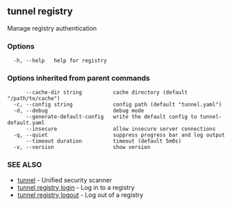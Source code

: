 ## tunnel registry

Manage registry authentication

### Options

```
  -h, --help   help for registry
```

### Options inherited from parent commands

```
      --cache-dir string          cache directory (default "/path/to/cache")
  -c, --config string             config path (default "tunnel.yaml")
  -d, --debug                     debug mode
      --generate-default-config   write the default config to tunnel-default.yaml
      --insecure                  allow insecure server connections
  -q, --quiet                     suppress progress bar and log output
      --timeout duration          timeout (default 5m0s)
  -v, --version                   show version
```

### SEE ALSO

- [tunnel](tunnel.md) - Unified security scanner
- [tunnel registry login](tunnel_registry_login.md) - Log in to a registry
- [tunnel registry logout](tunnel_registry_logout.md) - Log out of a registry
